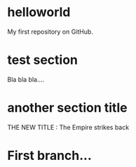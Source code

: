 # helloworld
My first repository on GitHub.

# test section
Bla bla bla....

# another section title
THE NEW TITLE : The Empire strikes back

# First branch...
